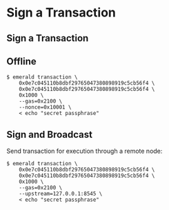 # Sign a Transaction

## Sign a Transaction <a id="sign-a-transaction"></a>

## Offline <a id="_offline"></a>

```text
$ emerald transaction \
    0x0e7c045110b8dbf29765047380898919c5cb56f4 \
    0x0e7c045110b8dbf29765047380898919c5cb56f4 \
    0x1000 \
    --gas=0x2100 \
    --nonce=0x10001 \
    < echo "secret passphrase"
```

## Sign and Broadcast <a id="_sign_and_broadcast"></a>

Send transaction for execution through a remote node:

```text
$ emerald transaction \
    0x0e7c045110b8dbf29765047380898919c5cb56f4 \
    0x0e7c045110b8dbf29765047380898919c5cb56f4 \
    0x1000 \
    --gas=0x2100 \
    --upstream=127.0.0.1:8545 \
    < echo "secret passphrase"
```

